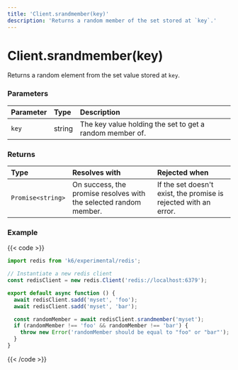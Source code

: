 ```yaml
---
title: 'Client.srandmember(key)'
description: 'Returns a random member of the set stored at `key`.'
---
```


# Client.srandmember(key)

Returns a random element from the set value stored at `key`.

### Parameters

| Parameter | Type   | Description                                              |
| :-------- | :----- | :------------------------------------------------------- |
| `key`     | string | The key value holding the set to get a random member of. |

### Returns

| Type              | Resolves with                                                     | Rejected when                                                    |
| :---------------- | :---------------------------------------------------------------- | :--------------------------------------------------------------- |
| `Promise<string>` | On success, the promise resolves with the selected random member. | If the set doesn't exist, the promise is rejected with an error. |

### Example

{{< code >}}

```javascript
import redis from 'k6/experimental/redis';

// Instantiate a new redis client
const redisClient = new redis.Client('redis://localhost:6379');

export default async function () {
  await redisClient.sadd('myset', 'foo');
  await redisClient.sadd('myset', 'bar');

  const randomMember = await redisClient.srandmember('myset');
  if (randomMember !== 'foo' && randomMember !== 'bar') {
    throw new Error('randomMember should be equal to "foo" or "bar"');
  }
}
```

{{< /code >}}
